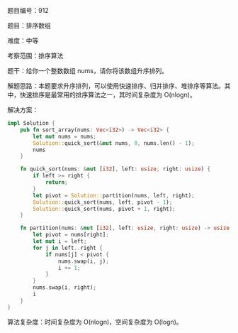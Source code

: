 题目编号：912

题目：排序数组

难度：中等

考察范围：排序算法

题干：给你一个整数数组 nums，请你将该数组升序排列。

解题思路：本题要求升序排列，可以使用快速排序、归并排序、堆排序等算法。其中，快速排序是最常用的排序算法之一，其时间复杂度为 O(nlogn)。

解决方案：

```rust
impl Solution {
    pub fn sort_array(nums: Vec<i32>) -> Vec<i32> {
        let mut nums = nums;
        Solution::quick_sort(&mut nums, 0, nums.len() - 1);
        nums
    }

    fn quick_sort(nums: &mut [i32], left: usize, right: usize) {
        if left >= right {
            return;
        }
        let pivot = Solution::partition(nums, left, right);
        Solution::quick_sort(nums, left, pivot - 1);
        Solution::quick_sort(nums, pivot + 1, right);
    }

    fn partition(nums: &mut [i32], left: usize, right: usize) -> usize {
        let pivot = nums[right];
        let mut i = left;
        for j in left..right {
            if nums[j] < pivot {
                nums.swap(i, j);
                i += 1;
            }
        }
        nums.swap(i, right);
        i
    }
}
```

算法复杂度：时间复杂度为 O(nlogn)，空间复杂度为 O(logn)。
